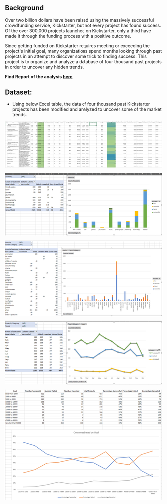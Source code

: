 ## Background
Over two billion dollars have been raised using the massively successful crowdfunding service, Kickstarter, but not every project has found success. Of the over 300,000 projects launched on Kickstarter, only a third have made it through the funding process with a positive outcome.

Since getting funded on Kickstarter requires meeting or exceeding the project's initial goal, many organizations spend months looking through past projects in an attempt to discover some trick to finding success. This project is to organize and analyze a database of four thousand past projects in order to uncover any hidden trends.

**Find Report of the analysis [here](https://github.com/prajakta-gaikwad/Kickstarter/blob/master/Kickstarter_analysis.docx)**

## Dataset:
* Using below Excel table, the data of four thousand past Kickstarter projects has been modified and analyzed to uncover some of the market trends.

![Kickstarter Table](Images/FullTable.PNG)

![Category Stats](Images/CategoryStats.PNG)

![Subcategory Stats](Images/SubcategoryStats.PNG)

![Outcomes Based on Launch Date](Images/LaunchDateOutcomes.PNG)

![Goal Outcomes](Images/GoalOutcomes.PNG)

